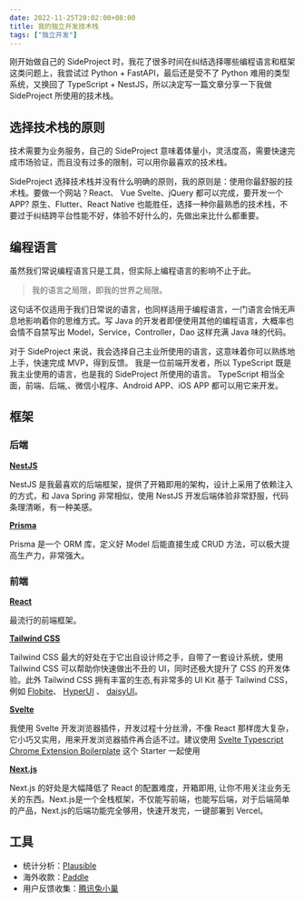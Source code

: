 ```yaml
---
date: 2022-11-25T20:02:00+08:00
title: 我的独立开发技术栈
tags: ["独立开发"]
---
```


刚开始做自己的 SideProject 时，我花了很多时间在纠结选择哪些编程语言和框架这类问题上，我尝试过 Python + FastAPI，最后还是受不了 Python 难用的类型系统，又换回了 TypeScript + NestJS，所以决定写一篇文章分享一下我做 SideProject 所使用的技术栈。

## 选择技术栈的原则

技术需要为业务服务，自己的 SideProject 意味着体量小，灵活度高，需要快速完成市场验证，而且没有过多的限制，可以用你最喜欢的技术栈。

SideProject 选择技术栈并没有什么明确的原则，我的原则是：使用你最舒服的技术栈。要做一个网站？React、 Vue Svelte、jQuery 都可以完成，要开发一个 APP?    原生、Flutter、React Native 也能胜任，选择一种你最熟悉的技术栈，不要过于纠结跨平台性能不好，体验不好什么的，先做出来比什么都重要。

## 编程语言

虽然我们常说编程语言只是工具，但实际上编程语言的影响不止于此。

> 我的语言之局限，即我的世界之局限。

这句话不仅适用于我们日常说的语言，也同样适用于编程语言，一门语言会悄无声息地影响着你的思维方式。写 Java 的开发者即便使用其他的编程语言，大概率也会情不自禁写出 Model，Service，Controller，Dao 这样充满 Java 味的代码。

对于 SideProject 来说，我会选择自己主业所使用的语言，这意味着你可以熟练地上手，快速完成 MVP，得到反馈。 我是一位前端开发者，所以 TypeScript 既是我主业使用的语言，也是我的 SideProject 所使用的语言。 TypeScript 相当全面，前端、后端,、微信小程序、Android APP、iOS APP 都可以用它来开发。

## 框架

### 后端

**[NestJS](https://nestjs.com/)**

NestJS 是我最喜欢的后端框架，提供了开箱即用的架构，设计上采用了依赖注入的方式，和 Java Spring 非常相似，使用 NestJS 开发后端体验非常舒服，代码条理清晰，有一种美感。

**[Prisma](https://www.prisma.io/)**

Prisma 是一个 ORM 库，定义好 Model 后能直接生成 CRUD 方法，可以极大提高生产力，非常强大。

### 前端

**[React](https://reactjs.org/)**

最流行的前端框架。

**[Tailwind CSS](https://tailwindcss.com/)**

Tailwind CSS 最大的好处在于它出自设计师之手，自带了一套设计系统，使用Tailwind CSS 可以帮助你快速做出不丑的 UI，同时还极大提升了 CSS 的开发体验。此外 Tailwind CSS 拥有丰富的生态,有非常多的 UI Kit 基于 Tailwind CSS，例如 [Flobite](https://flowbite.com/)、 [HyperUI](https://www.hyperui.dev/) 、 [daisyUI](https://daisyui.com/)。

**[Svelte](https://svelte.dev/)**

我使用 Svelte 开发浏览器插件，开发过程十分丝滑，不像 React 那样庞大复杂，它小巧又实用，用来开发浏览器插件再合适不过。建议使用 [Svelte Typescript Chrome Extension Boilerplate](https://github.com/NekitCorp/chrome-extension-svelte-typescript-boilerplate) 这个 Starter 一起使用

**[Next.js](https://nextjs.org/)**

Next.js 的好处是大幅降低了 React 的配置难度，开箱即用, 让你不用关注业务无关的东西。Next.js是一个全栈框架，不仅能写前端，也能写后端，对于后端简单的产品，Next.js的后端功能完全够用，快速开发完，一键部署到 Vercel。

## 工具

- 统计分析：[Plausible](https://plausible.io/)
- 海外收款：[Paddle](https://www.paddle.com/)
- 用户反馈收集：[腾讯兔小巢](https://support.qq.com/)

